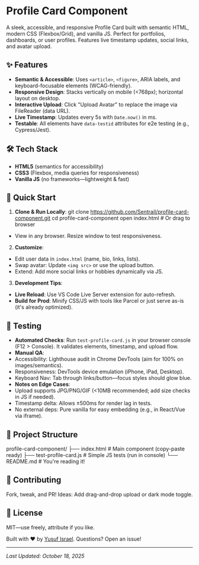 # Profile Card Component

A sleek, accessible, and responsive Profile Card built with semantic HTML, modern CSS (Flexbox/Grid), and vanilla JS. Perfect for portfolios, dashboards, or user profiles. Features live timestamp updates, social links, and avatar upload.

## ✨ Features
- **Semantic & Accessible**: Uses `<article>`, `<figure>`, ARIA labels, and keyboard-focusable elements (WCAG-friendly).
- **Responsive Design**: Stacks vertically on mobile (<768px); horizontal layout on desktop.
- **Interactive Upload**: Click "Upload Avatar" to replace the image via FileReader (data URL).
- **Live Timestamp**: Updates every 5s with `Date.now()` in ms.
- **Testable**: All elements have `data-testid` attributes for e2e testing (e.g., Cypress/Jest).

## 🛠 Tech Stack
- **HTML5** (semantics for accessibility)
- **CSS3** (Flexbox, media queries for responsiveness)
- **Vanilla JS** (no frameworks—lightweight & fast)

## 🚀 Quick Start
1. **Clone & Run Locally**:
 git clone https://github.com/Sentrail/profile-card-component.git
 cd profile-card-component
 open index.html  # Or drag to browser

- View in any browser. Resize window to test responsiveness.

2. **Customize**:
- Edit user data in `index.html` (name, bio, links, lists).
- Swap avatar: Update `<img src>` or use the upload button.
- Extend: Add more social links or hobbies dynamically via JS.

3. **Development Tips**:
- **Live Reload**: Use VS Code Live Server extension for auto-refresh.
- **Build for Prod**: Minify CSS/JS with tools like Parcel or just serve as-is (it's already optimized).

## 🧪 Testing
- **Automated Checks**: Run `test-profile-card.js` in your browser console (F12 > Console). It validates elements, timestamp, and upload flow.
- **Manual QA**:
- Accessibility: Lighthouse audit in Chrome DevTools (aim for 100% on images/semantics).
- Responsiveness: DevTools device emulation (iPhone, iPad, Desktop).
- Keyboard Nav: Tab through links/button—focus styles should glow blue.
- **Notes on Edge Cases**:
- Upload supports JPG/PNG/GIF (<10MB recommended; add size checks in JS if needed).
- Timestamp delta: Allows ±500ms for render lag in tests.
- No external deps: Pure vanilla for easy embedding (e.g., in React/Vue via iframe).

## 📁 Project Structure
profile-card-component/
├── index.html          # Main component (copy-paste ready)
├── test-profile-card.js # Simple JS tests (run in console)
└── README.md           # You're reading it!

## 🤝 Contributing
Fork, tweak, and PR! Ideas: Add drag-and-drop upload or dark mode toggle.

## 📄 License
MIT—use freely, attribute if you like.

Built with ❤️ by [Yusuf Israel](https://github.com/Sentrail). Questions? Open an issue!

---
*Last Updated: October 18, 2025*